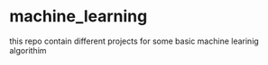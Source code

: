 # machine_learning
 this repo contain different projects for some basic machine learinig algorithim
